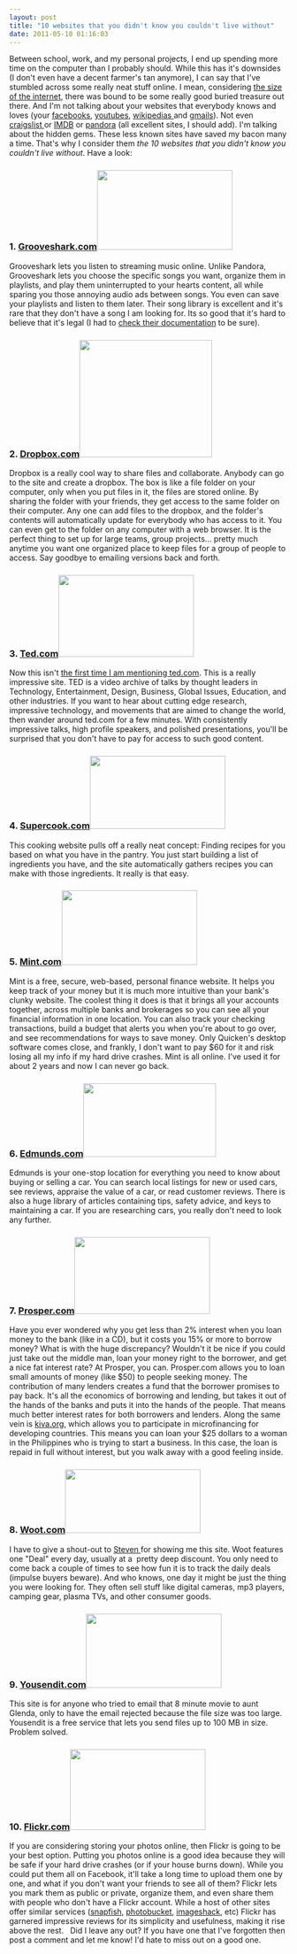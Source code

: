 ```yaml
---
layout: post
title: "10 websites that you didn't know you couldn't live without"
date: 2011-05-10 01:16:03
---
```


Between school, work, and my personal projects, I end up spending more time on the computer than I probably should. While this has it's downsides (I don't even have a decent farmer's tan anymore), I can say that I've stumbled across some really neat stuff online. I mean, considering <a href="http://bryanbraun.com/2010/12/18/how-big-is-the-internet/" target="_blank" rel="noopener noreferrer" title="How Big is the Internet?">the size of the internet</a>, there was bound to be some really good buried treasure out there. And I'm not talking about your websites that everybody knows and loves (your <a href="http://www.facebook.com/" target="_blank" rel="noopener noreferrer" title="Facebook"> facebooks</a>, [youtubes][1], <a href="http://wikipedia.org/" target="_blank" rel="noopener noreferrer" title="Wikipedia">wikipedias </a>and <a href="http://mail.google.com" target="_blank" rel="noopener noreferrer" title="Gmail">gmails</a>). Not even <a href="http://www.craigslist.com" target="_blank" rel="noopener noreferrer" title="Craig's List">craigslist </a>or <a href="http://www.imdb.com" target="_blank" rel="noopener noreferrer" title="Intenet Movie Database"> IMDB</a> or <a href="http://www.pandora.com" target="_blank" rel="noopener noreferrer" title="Pandora">pandora</a> (all excellent sites, I should add). I'm talking about the hidden gems. These less known sites have saved my bacon many a time. That's why I consider them *the 10 websites that you didn't know you couldn't live without*. Have a look:

 [1]: http://www.youtube.com "YouTube"

### 1. <a href="http://www.grooveshark.com" target="_blank" rel="noopener noreferrer" title="Grooveshark">Grooveshark.com</a><a href="http://www.grooveshark.com" target="_blank" rel="noopener noreferrer"><img alt="" class="alignright size-full wp-image-458" height="144" src="/assets/images/Grooveshark.jpg" title="Grooveshark" width="245" /></a>

Grooveshark lets you listen to streaming music online. Unlike Pandora, Grooveshark lets you choose the specific songs you want, organize them in playlists, and play them uninterrupted to your hearts content, all while sparing you those annoying audio ads between songs. You even can save your playlists and listen to them later. Their song library is excellent and it's rare that they don't have a song I am looking for. Its so good that it's hard to believe that it's legal (I had to [check their documentation][2] to be sure).

 [2]: http://www.grooveshark.com/dmca "Grooveshark's Legal Policy"

### 2. <a href="http://www.dropbox.com" target="_blank" rel="noopener noreferrer" title="Dropbox">Dropbox.com</a><a href="http://www.dropbox.com" target="_blank" rel="noopener noreferrer"><img alt="" class="alignright size-full wp-image-459" height="212" src="/assets/images/dropbox.jpg" title="dropbox" width="240" /></a>

Dropbox is a really cool way to share files and collaborate. Anybody can go to the site and create a dropbox. The box is like a file folder on your computer, only when you put files in it, the files are stored online. By sharing the folder with your friends, they get access to the same folder on their computer. Any one can add files to the dropbox, and the folder's contents will automatically update for everybody who has access to it. You can even get to the folder on any computer with a web browser. It is the perfect thing to set up for large teams, group projects... pretty much anytime you want one organized place to keep files for a group of people to access. Say goodbye to emailing versions back and forth.

### 3. <a href="http://www.ted.com" target="_blank" rel="noopener noreferrer" title="TED">Ted.com</a><a href="http://www.ted.com" target="_blank" rel="noopener noreferrer"><img alt="" class="alignright size-full wp-image-460" height="148" src="/assets/images/TED.jpg" title="TED" width="245" /></a>

Now this isn't [the first time I am mentioning ted.com][3]. This is a really impressive site. TED is a video archive of talks by thought leaders in Technology, Entertainment, Design, Business, Global Issues, Education, and other industries. If you want to hear about cutting edge research, impressive technology, and movements that are aimed to change the world, then wander around ted.com for a few minutes. With consistently impressive talks, high profile speakers, and polished presentations, you'll be surprised that you don't have to pay for access to such good content.

 [3]: http://bryanbraun.com/2011/02/20/ted/ "TED"

### 4. <a href="http://www.supercook.com" target="_blank" rel="noopener noreferrer" title="Supercook">Supercook.com</a><a href="http://www.supercook.com" target="_blank" rel="noopener noreferrer"><img alt="" class="alignright size-full wp-image-465" height="132" src="/assets/images/supercook.jpg" title="supercook" width="245" /></a>

This cooking website pulls off a really neat concept: Finding recipes for you based on what you have in the pantry. You just start building a list of ingredients you have, and the site automatically gathers recipes you can make with those ingredients. It really is that easy.

### 5. <a href="http://www.mint.com" target="_blank" rel="noopener noreferrer" title="Mint">Mint.com</a><a href="http://www.mint.com" target="_blank" rel="noopener noreferrer"><img alt="" class="alignright size-full wp-image-463" height="135" src="/assets/images/mint.jpg" title="mint" width="245" /></a>

Mint is a free, secure, web-based, personal finance website. It helps you keep track of your money but it is much more intuitive than your bank's clunky website. The coolest thing it does is that it brings all your accounts together, across multiple banks and brokerages so you can see all your financial information in one location. You can also track your checking transactions, build a budget that alerts you when you're about to go over, and see recommendations for ways to save money. Only Quicken's desktop software comes close, and frankly, I don't want to pay $60 for it and risk losing all my info if my hard drive crashes. Mint is all online. I've used it for about 2 years and now I can never go back.

### 6. <a href="http://www.edmunds.com" target="_blank" rel="noopener noreferrer" title="Edmunds">Edmunds.com</a><a href="http://www.edmunds.com" target="_blank" rel="noopener noreferrer"><img alt="" class="alignright size-full wp-image-461" height="133" src="/assets/images/Edmunds.jpg" title="Edmunds" width="240" /></a>

Edmunds is your one-stop location for everything you need to know about buying or selling a car. You can search local listings for new or used cars, see reviews, appraise the value of a car, or read customer reviews. There is also a huge library of articles containing tips, safety advice, and keys to maintaining a car. If you are researching cars, you really don't need to look any further.

### 7. <a href="http://www.prosper.com" target="_blank" rel="noopener noreferrer" title="Prosper">Prosper.com</a><a href="http://www.prosper.com" target="_blank" rel="noopener noreferrer"><img alt="" class="alignright size-full wp-image-464" height="139" src="/assets/images/Prosper.jpg" title="Prosper" width="245" /></a>

Have you ever wondered why you get less than 2% interest when you loan money to the bank (like in a CD), but it costs you 15% or more to borrow money? What is with the huge discrepancy? Wouldn't it be nice if you could just take out the middle man, loan your money right to the borrower, and get a nice fat interest rate? At Prosper, you can. Prosper.com allows you to loan small amounts of money (like $50) to people seeking money. The contribution of many lenders creates a fund that the borrower promises to pay back. It's all the economics of borrowing and lending, but takes it out of the hands of the banks and puts it into the hands of the people. That means much better interest rates for both borrowers and lenders. Along the same vein is <a href="http://www.kiva.org" target="_blank" rel="noopener noreferrer" title="Kiva">kiva.org</a>, which allows you to participate in microfinancing for developing countries. This means you can loan your $25 dollars to a woman in the Philippines who is trying to start a business. In this case, the loan is repaid in full without interest, but you walk away with a good feeling inside.

### 8. <a href="http://www.woot.com" target="_blank" rel="noopener noreferrer" title="Woot!">Woot.com</a><a href="http://www.woot.com" target="_blank" rel="noopener noreferrer"><img alt="" class="alignright size-full wp-image-466" height="115" src="/assets/images/woot.jpg" title="woot" width="245" /></a>

I have to give a shout-out to <a href="http://www.facebook.com/TheStevenator" target="_blank" rel="noopener noreferrer" title="Steven Braunsickle">Steven </a>for showing me this site. Woot features one "Deal" every day, usually at a  pretty deep discount. You only need to come back a couple of times to see how fun it is to track the daily deals (impulse buyers beware). And who knows, one day it might be just the thing you were looking for. They often sell stuff like digital cameras, mp3 players, camping gear, plasma TVs, and other consumer goods.

### 9. <a href="http://www.yousendit.com" target="_blank" rel="noopener noreferrer" title="Yousendit">Yousendit.com</a><a href="http://www.yousendit.com" target="_blank" rel="noopener noreferrer"><img alt="" class="alignright size-full wp-image-467" height="134" src="/assets/images/yousendit.jpg" title="yousendit" width="245" /></a>

This site is for anyone who tried to email that 8 minute movie to aunt Glenda, only to have the email rejected because the file size was too large. Yousendit is a free service that lets you send files up to 100 MB in size. Problem solved.

### 10. <a href="http://www.flickr.com" target="_blank" rel="noopener noreferrer" title="Flickr">Flickr.com</a><a href="http://www.flickr.com" target="_blank" rel="noopener noreferrer"><img alt="" class="alignright size-full wp-image-462" height="146" src="/assets/images/flickr.jpg" title="flickr" width="245" /></a>

If you are considering storing your photos online, then Flickr is going to be your best option. Putting you photos online is a good idea because they will be safe if your hard drive crashes (or if your house burns down). While you could put them all on Facebook, it'll take a long time to upload them one by one, and what if you don't want your friends to see all of them? Flickr lets you mark them as public or private, organize them, and even share them with people who don't have a Flickr account. While a host of other sites offer similar services (<a href="http://www.snapfish.com" target="_blank" rel="noopener noreferrer" title="Snapfish">snapfish</a>, <a href="http://www.photobucket.com" target="_blank" rel="noopener noreferrer" title="Photobucket">photobucket</a>, <a href="http://www.imageshack.com" target="_blank" rel="noopener noreferrer" title="Imageshack">imageshack</a>, etc) Flickr has garnered impressive reviews for its simplicity and usefulness, making it rise above the rest. &nbsp; Did I leave any out? If you have one that I've forgotten then post a comment and let me know! I'd hate to miss out on a good one.